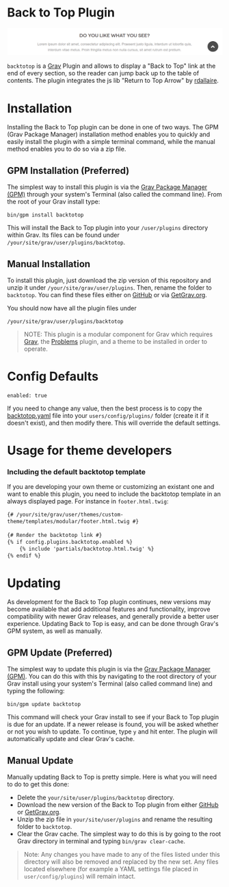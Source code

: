 # Back to Top Plugin

![GPM Installation](assets/readme_1.png)

`backtotop` is a [Grav](http://github.com/getgrav/grav) Plugin and allows to display a "Back to Top" link at the end of every section, so the reader can jump back up to the table of contents. The plugin integrates the js lib "Return to Top Arrow" by [rdallaire](https://codepen.io/rdallaire/pen/apoyx).

# Installation

Installing the Back to Top plugin can be done in one of two ways. The GPM (Grav Package Manager) installation method enables you to quickly and easily install the plugin with a simple terminal command, while the manual method enables you to do so via a zip file.

## GPM Installation (Preferred)

The simplest way to install this plugin is via the [Grav Package Manager (GPM)](http://learn.getgrav.org/advanced/grav-gpm) through your system's Terminal (also called the command line).  From the root of your Grav install type:

    bin/gpm install backtotop

This will install the Back to Top plugin into your `/user/plugins` directory within Grav. Its files can be found under `/your/site/grav/user/plugins/backtotop`.

## Manual Installation

To install this plugin, just download the zip version of this repository and unzip it under `/your/site/grav/user/plugins`. Then, rename the folder to `backtotop`. You can find these files either on [GitHub](https://github.com/marcosegato/grav-plugin-backtotop) or via [GetGrav.org](http://getgrav.org/downloads/plugins#extras).

You should now have all the plugin files under

    /your/site/grav/user/plugins/backtotop

> NOTE: This plugin is a modular component for Grav which requires [Grav](http://github.com/getgrav/grav), the [Problems](https://github.com/getgrav/grav-plugin-problems) plugin, and a theme to be installed in order to operate.

# Config Defaults

    enabled: true

If you need to change any value, then the best process is to copy the [backtotop.yaml](backtotop.yaml) file into your `users/config/plugins/` folder (create it if it doesn't exist), and then modify there. This will override the default settings.

# Usage for theme developers

### Including the default backtotop template

If you are developing your own theme or customizing an existant one and want to enable this plugin, you need to include the backtotop template in an always displayed page. For instance in `footer.html.twig`:

```twig
{# /your/site/grav/user/themes/custom-theme/templates/modular/footer.html.twig #}

{# Render the backtotop link #}
{% if config.plugins.backtotop.enabled %}
    {% include 'partials/backtotop.html.twig' %}
{% endif %}
```

# Updating

As development for the Back to Top plugin continues, new versions may become available that add additional features and functionality, improve compatibility with newer Grav releases, and generally provide a better user experience. Updating Back to Top is easy, and can be done through Grav's GPM system, as well as manually.

## GPM Update (Preferred)

The simplest way to update this plugin is via the [Grav Package Manager (GPM)](http://learn.getgrav.org/advanced/grav-gpm). You can do this with this by navigating to the root directory of your Grav install using your system's Terminal (also called command line) and typing the following:

    bin/gpm update backtotop

This command will check your Grav install to see if your Back to Top plugin is due for an update. If a newer release is found, you will be asked whether or not you wish to update. To continue, type `y` and hit enter. The plugin will automatically update and clear Grav's cache.

## Manual Update

Manually updating Back to Top is pretty simple. Here is what you will need to do to get this done:

* Delete the `your/site/user/plugins/backtotop` directory.
* Download the new version of the Back to Top plugin from either [GitHub](https://github.com/marcosegato/grav-plugin-backtotop) or [GetGrav.org](http://getgrav.org/downloads/plugins#extras).
* Unzip the zip file in `your/site/user/plugins` and rename the resulting folder to `backtotop`.
* Clear the Grav cache. The simplest way to do this is by going to the root Grav directory in terminal and typing `bin/grav clear-cache`.

> Note: Any changes you have made to any of the files listed under this directory will also be removed and replaced by the new set. Any files located elsewhere (for example a YAML settings file placed in `user/config/plugins`) will remain intact.
